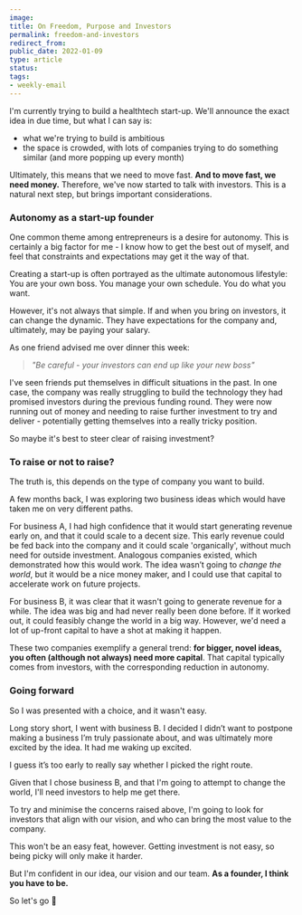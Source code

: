 ```yaml
---
image: 
title: On Freedom, Purpose and Investors
permalink: freedom-and-investors
redirect_from:
public_date: 2022-01-09
type: article
status: 
tags:
- weekly-email
---
```


I'm currently trying to build a healthtech start-up. We'll announce the exact idea in due time, but what I can say is:

- what we're trying to build is ambitious
- the space is crowded, with lots of companies trying to do something similar (and more popping up every month)

Ultimately, this means that we need to move fast. **And to move fast, we need money.** Therefore, we've now started to talk with investors. This is a natural next step, but brings important considerations.


### Autonomy as a start-up founder

One common theme among entrepreneurs is a desire for autonomy. This is certainly a big factor for me - I know how to get the best out of myself, and feel that constraints and expectations may get it the way of that.

Creating a start-up is often portrayed as the ultimate autonomous lifestyle: You are your own boss. You manage your own schedule. You do what you want.

However, it's not always that simple. If and when you bring on investors, it can change the dynamic. They have expectations for the company and, ultimately, may be paying your salary.

As one friend advised me over dinner this week:

> _"Be careful - your investors can end up like your new boss"_

I've seen friends put themselves in difficult situations in the past. In one case, the company was really struggling to build the technology they had promised investors during the previous funding round. They were now running out of money and needing to raise further investment to try and deliver - potentially getting themselves into a really tricky position.

So maybe it's best to steer clear of raising investment?


### To raise or not to raise?

The truth is, this depends on the type of company you want to build.

A few months back, I was exploring two business ideas which would have taken me on very different paths.

For business A, I had high confidence that it would start generating revenue early on, and that it could scale to a decent size. This early revenue could be fed back into the company and it could scale 'organically', without much need for outside investment. Analogous companies existed, which demonstrated how this would work. The idea wasn’t going to _change the world_, but it would be a nice money maker, and I could use that capital to accelerate work on future projects.

For business B, it was clear that it wasn't going to generate revenue for a while. The idea was big and had never really been done before. If it worked out, it could feasibly change the world in a big way. However, we'd need a lot of up-front capital to have a shot at making it happen.

These two companies exemplify a general trend: **for bigger, novel ideas, you often (although not always) need more capital**. That capital typically comes from investors, with the corresponding reduction in autonomy.


### Going forward

So I was presented with a choice, and it wasn't easy.

Long story short, I went with business B. I decided I didn’t want to postpone making a business I’m truly passionate about, and was ultimately more excited by the idea. It had me waking up excited.

I guess it’s too early to really say whether I picked the right route.

Given that I chose business B, and that I'm going to attempt to change the world, I'll need investors to help me get there.

To try and minimise the concerns raised above, I'm going to look for investors that align with our vision, and who can bring the most value to the company.

This won't be an easy feat, however. Getting investment is not easy, so being picky will only make it harder.

But I'm confident in our idea, our vision and our team. **As a founder, I think you have to be.**

So let's go 🙂
